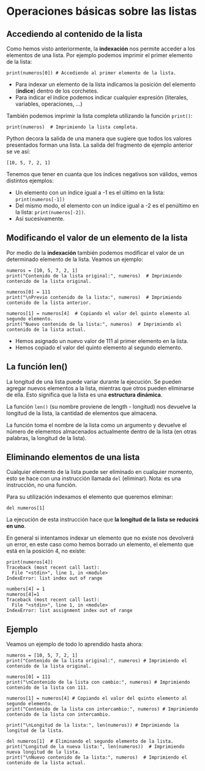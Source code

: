 # Operaciones básicas sobre las listas

## Accediendo al contenido de la lista

Como hemos visto anteriormente, la **indexación** nos permite acceder a los elementos de una lista. Por ejemplo podemos imprimir el primer elemento de la lista:

```
print(numeros[0]) # Accediendo al primer elemento de la lista.
```

* Para indexar un elemento de la lista indicamos la posición del elemento (**índice**) dentro de los corchetes.
* Para indicar el índice podemos indicar cualquier expresión (literales, variables, operaciones, ...)

También podemos imprimir la lista completa utilizando la función `print()`:

```
print(numeros)  # Imprimiendo la lista completa.
```

Python decora la salida de una manera que sugiere que todos los valores presentados forman una lista. La salida del fragmento de ejemplo anterior se ve así:

```
[10, 5, 7, 2, 1]
```

Tenemos que tener en cuanta que los índices negativos son válidos, vemos distintos ejemplos:

* Un elemento con un índice igual a -1 es el último en la lista: `print(numeros[-1])`
* Del mismo modo, el elemento con un índice igual a -2 es el penúltimo en la lista: `print(numeros[-2])`.
* Así sucesivamente.

## Modificando el valor de un elemento de la lista

Por medio de la **indexación** también podemos modificar el valor de un determinado elemento de la lista. Veamos un ejemplo:

```
numeros = [10, 5, 7, 2, 1]
print("Contenido de la lista original:", numeros)  # Imprimiendo contenido de la lista original.

numeros[0] = 111
print("\nPrevio contenido de la lista:", numeros)  # Imprimiendo contenido de la lista anterior.

numeros[1] = numeros[4]  # Copiando el valor del quinto elemento al segundo elemento.
print("Nuevo contenido de la lista:", numeros)  # Imprimiendo el contenido de la lista actual.
```


* Hemos asignado un nuevo valor de 111 al primer elemento en la lista. 
* Hemos copiado el valor del quinto elemento al segundo elemento. 

    


## La función len()

La longitud de una lista puede variar durante la ejecución. Se pueden agregar nuevos elementos a la lista, mientras que otros pueden eliminarse de ella. Esto significa que la lista es una **estructura dinámica**.

La función `len()` (su nombre proviene de length - longitud) nos devuelve la longitud de la lista, la cantidad de elementos que almacena.

La función toma el nombre de la lista como un argumento y devuelve el número de elementos almacenados actualmente dentro de la lista (en otras palabras, la longitud de la lista).

## Eliminando elementos de una lista

Cualquier elemento de la lista puede ser eliminado en cualquier momento, esto se hace con una instrucción llamada `del` (eliminar). Nota: es una instrucción, no una función.

Para su utilización indexamos el elemento que queremos eliminar:

```
del numeros[1]
```

La ejecución de esta instrucción hace que **la longitud de la lista se reducirá en uno**.

En general si intentamos indexar un elemento que no existe nos devolverá un error, en este caso como hemos borrado un elemento, el elemento que está en la posición 4, no existe:

```
print(numeros[4])
Traceback (most recent call last):
  File "<stdin>", line 1, in <module>
IndexError: list index out of range

numbers[4] = 1
numeros[4]=1
Traceback (most recent call last):
  File "<stdin>", line 1, in <module>
IndexError: list assignment index out of range
```

## Ejemplo

Veamos un ejemplo de todo lo aprendido hasta ahora:

```
numeros = [10, 5, 7, 2, 1]
print("Contenido de la lista original:", numeros) # Imprimiendo el contenido de la lista original.

numeros[0] = 111
print("\nContenido de la lista con cambio:", numeros) # Imprimiendo contenido de la lista con 111.

numeros[1] = numeros[4] # Copiando el valor del quinto elemento al segundo elemento.
print("Contenido de la lista con intercambio:", numeros) # Imprimiendo contenido de la lista con intercambio.

print("\nLongitud de la lista:", len(numeros)) # Imprimiendo la longitud de la lista.

del numeros[1]  # Eliminando el segundo elemento de la lista.
print("Longitud de la nueva lista:", len(numeros))  # Imprimiendo nueva longitud de la lista.
print("\nNuevo contenido de la lista:", numeros)  # Imprimiendo el contenido de la lista actual.
```

